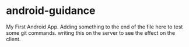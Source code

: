 android-guidance
================

My First Android App.  Adding something to the end of the file here to test some git commands.
writing this on the server to see the effect on the client.
